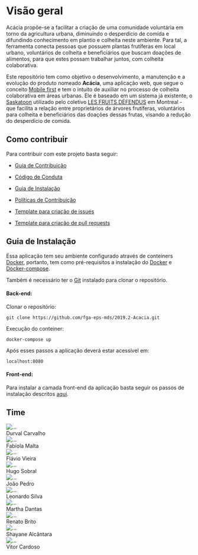 <!-- TODO(Mauricio-Machado): Inserir foto-logo do projeto -->

<h1 class="display-1 sub-title2">Visão geral</h1>

Acácia propõe-se a facilitar a criação de uma comunidade voluntária em torno da agricultura urbana, diminuindo o desperdício de comida e difundindo conhecimento em plantio e colheita neste ambiente. Para tal, a ferramenta conecta pessoas que possuem plantas frutíferas em local urbano, voluntários de colheita e beneficiários que buscam doações de alimentos, para que estes possam trabalhar juntos, com colheita colaborativa.

Este repositório tem como objetivo o desenvolvimento, a manutenção e a evolução do produto nomeado **Acácia**, uma aplicação web, que segue o conceito [Mobile first](https://digitalks.com.br/artigos/mobile-first-e-o-que-voce-realmente-precisa-saber-respeito/) e tem o intuito de auxiliar no processo de colheita colaborativa em áreas urbanas. Ele é baseado em um sistema já existente, o [Saskatoon](https://github.com/tiagovaz/saskatoon) utilizado pelo coletivo [LES FRUITS DÉFENDUS](https://santropolroulant.org/en/what-is-the-roulant/collectives/fruits-defendus/) em Montreal - que facilita a relação entre proprietários de árvores frutíferas, voluntários para colheita e beneficiários das doações dessas frutas, visando a redução do desperdício de comida.

## Como contribuir

Para contribuir com este projeto basta seguir:

- [Guia de Contribuição](https://fga-eps-mds.github.io/2022-1-Squad2/#/contributing)

- [Código de Conduta](https://fga-eps-mds.github.io/2022-1-Squad2/#/code_of_conduct)

- [Guia de Instalação](#guia-de-instalação)

- [Políticas de Contribuição](https://fga-eps-mds.github.io/2022-1-Squad2/#/policies)

<!--TODO(Mauricio-Machado): Change Url references to issues and PRs templates -->

- [Template para criação de issues](https://github.com/fga-eps-mds/2019.2-Acacia/tree/develop/.github/ISSUE_TEMPLATE)

- [Template para criação de pull requests](https://github.com/fga-eps-mds/2019.2-Acacia/blob/develop/.github/PULL_REQUEST_TEMPLATE.md)

## Guia de Instalação

Essa aplicação tem seu ambiente configurado através de conteiners [Docker](https://www.docker.com), portanto, tem como pré-requisitos a instalação do [Docker](https://www.docker.com/get-started) e [Docker-compose](https://docs.docker.com/compose/install/).

Também é necessário ter o [Git](https://git-scm.com) instalado para clonar o repositório.

#### Back-end:

Clonar o repositório:

`git clone https://github.com/fga-eps-mds/2019.2-Acacia.git`

Execução do conteiner:

`docker-compose up`

Após esses passos a aplicação deverá estar acessível em:

`localhost:8080`

#### Front-end:

Para instalar a camada front-end da aplicação basta seguir os passos de instalação descritos [aqui](https://github.com/fga-eps-mds/2019.2-Acacia-Frontend).

<h2 class="display-1 sub-title2">Time</h2>

<div class="container">
  <div class="row">
    <div class="col-sm container-img">
        <img src="img/team/durval.jpg" alt="..." class="img-thumbnail image">
            <div class="middle">
              <div class="text">
                Durval Carvalho
              </div>
            </div>
    </div>
    <div class="col-sm container-img">
      <img src="img/team/fabiola.jpg" alt="..." class="img-thumbnail image">    
          <div class="middle">
            <div class="text">
              Fabíola Malta
            </div>
          </div>
    </div>
    <div class="col-sm container-img">
      <img src="img/team/flavio.jpg" alt="..." class="img-thumbnail image">
        <div class="middle">
          <div class="text">
            Flávio Vieira
          </div>
        </div>
    </div>
    <div class="col-sm container-img">
      <img src="img/team/hugo.jpg" alt="..." class="img-thumbnail image">
        <div class="middle">
          <div class="text">
            Hugo Sobral
          </div>
        </div>
    </div>
    <div class="col-sm container-img">
      <img src="img/team/joao.jpg" alt="..." class="img-thumbnail image">
        <div class="middle">
          <div class="text">
            João Pedro
          </div>
        </div>
    </div>
  </div>
  <div class="row">
    <div class="col-sm container-img">
        <img src="img/team/leonardo.jpg" alt="..." class="img-thumbnail image">
            <div class="middle">
              <div class="text">
                Leonardo Silva
              </div>
            </div>
    </div>
    <div class="col-sm container-img">
      <img src="img/team/martha.jpg" alt="..." class="img-thumbnail image">    
          <div class="middle">
            <div class="text">
              Martha Dantas
            </div>
          </div>
    </div>
    <div class="col-sm container-img">
      <img src="img/team/renato.jpg" alt="..." class="img-thumbnail image">
        <div class="middle">
          <div class="text">
            Renato Brito
          </div>
        </div>
    </div>
    <div class="col-sm container-img">
      <img src="img/team/shayane.jpeg" alt="..." class="img-thumbnail image">
        <div class="middle">
          <div class="text">
            Shayane Alcântara
          </div>
        </div>
    </div>
    <div class="col-sm container-img">
      <img src="img/team/vitor.jpeg" alt="..." class="img-thumbnail image">
        <div class="middle">
          <div class="text">
            Vitor Cardoso
          </div>
        </div>
    </div>
  </div>
</div>
